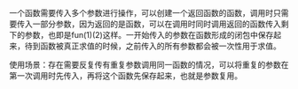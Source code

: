 一个函数需要传入多个参数进行操作，可以创建一个返回函数的函数，调用时只需要传入一部分参数，因为返回的是函数，可以在调用时同时调用返回的函数传入剩下的参数，也即是fun(1)(2)这样。一开始传入的参数在函数形成的闭包中保存起来，待到函数被真正求值的时候，之前传入的所有参数都会被一次性用于求值。

使用场景：存在需要反复传有重复参数调用同一函数的情况，可以将重复的参数在第一次调用时先传入，再将这个函数先保存起来，也就是参数复用。


